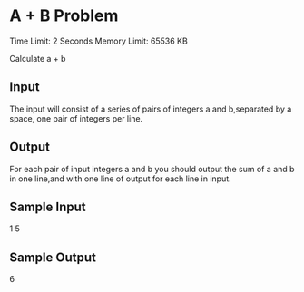 # A + B Problem
Time Limit: 2 Seconds      Memory Limit: 65536 KB

Calculate a + b

## Input

The input will consist of a series of pairs of integers a and b,separated by a space, one pair of integers per line.

## Output

For each pair of input integers a and b you should output the sum of a and b in one line,and with one line of output for each line in input.
## Sample Input

1 5

## Sample Output

6

